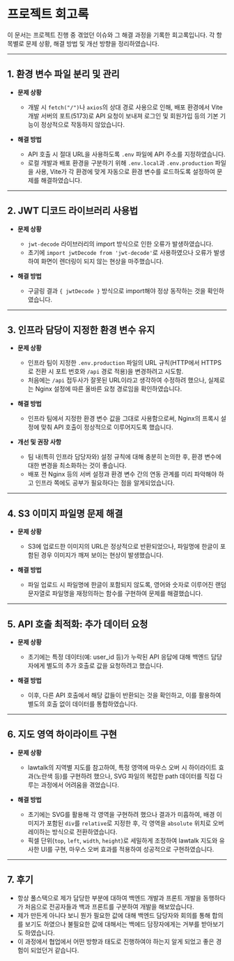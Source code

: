 # 프로젝트 회고록

이 문서는 프로젝트 진행 중 겪었던 이슈와 그 해결 과정을 기록한 회고록입니다. 각 항목별로 문제 상황, 해결 방법 및 개선 방향을 정리하였습니다.

---

## 1. 환경 변수 파일 분리 및 관리

- **문제 상황**

  - 개발 시 `fetch("/")`나 `axios`의 상대 경로 사용으로 인해, 배포 환경에서 Vite 개발 서버의 포트(5173)로 API 요청이 보내져 로그인 및 회원가입 등의 기본 기능이 정상적으로 작동하지 않았습니다.

- **해결 방법**

  - API 호출 시 절대 URL을 사용하도록 `.env` 파일에 API 주소를 지정하였습니다.
  - 로컬 개발과 배포 환경을 구분하기 위해 `.env.local`과 `.env.production` 파일을 사용, Vite가 각 환경에 맞게 자동으로 환경 변수를 로드하도록 설정하여 문제를 해결하였습니다.

---

## 2. JWT 디코드 라이브러리 사용법

- **문제 상황**

  - `jwt-decode` 라이브러리의 import 방식으로 인한 오류가 발생하였습니다.
  - 초기에 `import jwtDecode from 'jwt-decode'`로 사용하였으나 오류가 발생하여 화면이 렌더링이 되지 않는 현상을 마주했습니다.

- **해결 방법**
  - 구글링 결과 `{ jwtDecode }` 방식으로 import해야 정상 동작하는 것을 확인하였습니다.

---

## 3. 인프라 담당이 지정한 환경 변수 유지

- **문제 상황**

  - 인프라 팀이 지정한 `.env.production` 파일의 URL 규칙(HTTP에서 HTTPS로 전환 시 포트 번호와 `/api` 경로 적용)을 변경하려고 시도함.
  - 처음에는 `/api` 접두사가 잘못된 URL이라고 생각하여 수정하려 했으나, 실제로는 Nginx 설정에 따른 올바른 요청 경로임을 확인하였습니다.

- **해결 방법**

  - 인프라 팀에서 지정한 환경 변수 값을 그대로 사용함으로써, Nginx의 프록시 설정에 맞춰 API 호출이 정상적으로 이루어지도록 했습니다.

- **개선 및 권장 사항**
  - 팀 내(특히 인프라 담당자와) 설정 규칙에 대해 충분히 논의한 후, 환경 변수에 대한 변경을 최소화하는 것이 좋습니다.
  - 배포 전 Nginx 등의 서버 설정과 환경 변수 간의 연동 관계를 미리 파악해야 하고 인프라 쪽에도 공부가 필요하다는 점을 알게되었습니다.

---

## 4. S3 이미지 파일명 문제 해결

- **문제 상황**

  - S3에 업로드한 이미지의 URL은 정상적으로 반환되었으나, 파일명에 한글이 포함된 경우 이미지가 깨져 보이는 현상이 발생했습니다.

- **해결 방법**

  - 파일 업로드 시 파일명에 한글이 포함되지 않도록, 영어와 숫자로 이루어진 랜덤 문자열로 파일명을 재정의하는 함수를 구현하여 문제를 해결했습니다.

---

## 5. API 호출 최적화: 추가 데이터 요청

- **문제 상황**

  - 초기에는 특정 데이터(예: user_id 등)가 누락된 API 응답에 대해 백엔드 담당자에게 별도의 추가 호출로 값을 요청하려고 했습니다.

- **해결 방법**

  - 이후, 다른 API 호출에서 해당 값들이 반환되는 것을 확인하고, 이를 활용하여 별도의 호출 없이 데이터를 통합하였습니다.

---

## 6. 지도 영역 하이라이트 구현

- **문제 상황**

  - lawtalk의 지역별 지도를 참고하여, 특정 영역에 마우스 오버 시 하이라이트 효과(노란색 등)를 구현하려 했으나, SVG 파일의 복잡한 path 데이터를 직접 다루는 과정에서 어려움을 겪었습니다.

- **해결 방법**

  - 초기에는 SVG를 활용해 각 영역을 구현하려 했으나 결과가 미흡하여, 배경 이미지가 포함된 `div`를 `relative`로 지정한 후, 각 영역을 `absolute` 위치로 오버레이하는 방식으로 전환하였습니다.
  - 픽셀 단위(`top`, `left`, `width`, `height`)로 세밀하게 조정하여 lawtalk 지도와 유사한 UI를 구현, 마우스 오버 효과를 적용하여 성공적으로 구현하였습니다.

---

## 7. 후기

- 항상 풀스택으로 제가 담당한 부분에 대하여 백엔드 개발과 프론트 개발을 동행하다가 처음으로 전공자들과 백과 프론트를 구분하여 개발을 해보았습니다.
- 제가 만든게 아니다 보니 뭔가 필요한 값에 대해 백엔드 담당자와 회의를 통해 합의를 보기도 하였으나 불필요한 값에 대해서는 백에드 담장자에게는 거부를 받아보기도 하였습니다.
- 이 과정에서 협업에서 어떤 방향과 태도로 진행하여야 하는지 알게 되었고 좋은 경험이 되었던거 같습니다.
